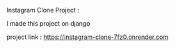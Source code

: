 Instagram Clone Project :

I made this project on django

project link : https://instagram-clone-7fz0.onrender.com
